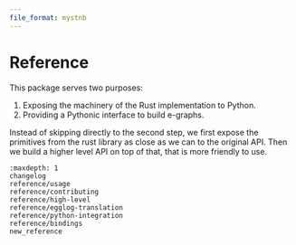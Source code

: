 ```yaml
---
file_format: mystnb
---
```


# Reference

This package serves two purposes:

1. Exposing the machinery of the Rust implementation to Python.
2. Providing a Pythonic interface to build e-graphs.

Instead of skipping directly to the second step, we first expose the primitives
from the rust library as close as we can to the original API. Then we build a
higher level API on top of that, that is more friendly to use.

```{toctree}
:maxdepth: 1
changelog
reference/usage
reference/contributing
reference/high-level
reference/egglog-translation
reference/python-integration
reference/bindings
new_reference
```
